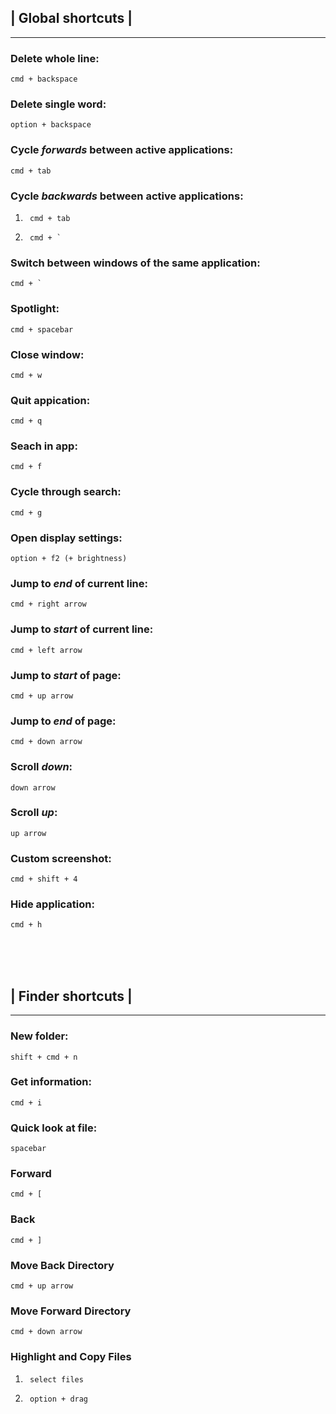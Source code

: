 ## | Global shortcuts | 
---

### Delete whole line:
    cmd + backspace

### Delete single word:
    option + backspace

### Cycle ***forwards*** between active applications:
    cmd + tab

### Cycle ***backwards*** between active applications:

1.      cmd + tab

2.      cmd + `

### Switch between windows of the same application:
    cmd + `

### Spotlight: 
    cmd + spacebar

### Close window:
    cmd + w

### Quit appication:
    cmd + q

### Seach in app:
    cmd + f

### Cycle through search:
    cmd + g

### Open display settings:
    option + f2 (+ brightness)

### Jump to ***end*** of current line:
    cmd + right arrow

### Jump to ***start*** of current line:
    cmd + left arrow

### Jump to ***start*** of page:
    cmd + up arrow

### Jump to ***end*** of page:
    cmd + down arrow

### Scroll ***down***:
    down arrow

### Scroll ***up***:
    up arrow
    
### Custom screenshot:
    cmd + shift + 4

### Hide application:

    cmd + h
<br>
<br>
<br>

## | Finder shortcuts |
---

### New folder:

    shift + cmd + n

### Get information:
    cmd + i

### Quick look at file:
    spacebar

### Forward
    cmd + [

### Back
    cmd + ]

### Move Back Directory
    cmd + up arrow

### Move Forward Directory
    cmd + down arrow

### Highlight and Copy Files
1.      select files
2.      option + drag